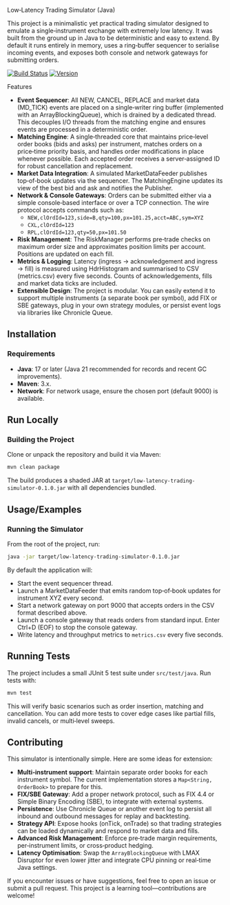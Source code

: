 Low‑Latency Trading Simulator (Java)

This project is a minimalistic yet practical trading simulator designed to emulate a single‑instrument exchange with extremely low latency. It was built from the ground up in Java to be deterministic and easy to extend. By default it runs entirely in memory, uses a ring‑buffer sequencer to serialise incoming events, and exposes both console and network gateways for submitting orders.

[![Build Status](https://img.shields.io/badge/build-passing-brightgreen)](https://travis-ci.com)
[![Version](https://img.shields.io/badge/version-0.1.0-orange.svg)](https://github.com/example/low-latency-trading-simulator/releases)

Features

- **Event Sequencer**: All NEW, CANCEL, REPLACE and market data (MD_TICK) events are placed on a single‑writer ring buffer (implemented with an ArrayBlockingQueue), which is drained by a dedicated thread. This decouples I/O threads from the matching engine and ensures events are processed in a deterministic order.
- **Matching Engine**: A single‑threaded core that maintains price‑level order books (bids and asks) per instrument, matches orders on a price‑time priority basis, and handles order modifications in place whenever possible. Each accepted order receives a server‑assigned ID for robust cancellation and replacement.
- **Market Data Integration**: A simulated MarketDataFeeder publishes top‑of‑book updates via the sequencer. The MatchingEngine updates its view of the best bid and ask and notifies the Publisher.
- **Network & Console Gateways**: Orders can be submitted either via a simple console‑based interface or over a TCP connection. The wire protocol accepts commands such as:
  - `NEW,clOrdId=123,side=B,qty=100,px=101.25,acct=ABC,sym=XYZ`
  - `CXL,clOrdId=123`
  - `RPL,clOrdId=123,qty=50,px=101.50`
- **Risk Management**: The RiskManager performs pre‑trade checks on maximum order size and approximates position limits per account. Positions are updated on each fill.
- **Metrics & Logging**: Latency (ingress → acknowledgement and ingress → fill) is measured using HdrHistogram and summarised to CSV (metrics.csv) every five seconds. Counts of acknowledgements, fills and market data ticks are included.
- **Extensible Design**: The project is modular. You can easily extend it to support multiple instruments (a separate book per symbol), add FIX or SBE gateways, plug in your own strategy modules, or persist event logs via libraries like Chronicle Queue.

## Installation

### Requirements
- **Java**: 17 or later (Java 21 recommended for records and recent GC improvements).
- **Maven**: 3.x.
- **Network**: For network usage, ensure the chosen port (default 9000) is available.

## Run Locally

### Building the Project

Clone or unpack the repository and build it via Maven:
```bash
mvn clean package
```

The build produces a shaded JAR at `target/low-latency-trading-simulator-0.1.0.jar` with all dependencies bundled.

## Usage/Examples

### Running the Simulator

From the root of the project, run:
```bash
java -jar target/low-latency-trading-simulator-0.1.0.jar
```

By default the application will:
- Start the event sequencer thread.
- Launch a MarketDataFeeder that emits random top‑of‑book updates for instrument XYZ every second.
- Start a network gateway on port 9000 that accepts orders in the CSV format described above.
- Launch a console gateway that reads orders from standard input. Enter Ctrl+D (EOF) to stop the console gateway.
- Write latency and throughput metrics to `metrics.csv` every five seconds.

## Running Tests

The project includes a small JUnit 5 test suite under `src/test/java`. Run tests with:
```bash
mvn test
```

This will verify basic scenarios such as order insertion, matching and cancellation. You can add more tests to cover edge cases like partial fills, invalid cancels, or multi‑level sweeps.

## Contributing

This simulator is intentionally simple. Here are some ideas for extension:
- **Multi‑instrument support**: Maintain separate order books for each instrument symbol. The current implementation stores a `Map<String, OrderBook>` to prepare for this.
- **FIX/SBE Gateway**: Add a proper network protocol, such as FIX 4.4 or Simple Binary Encoding (SBE), to integrate with external systems.
- **Persistence**: Use Chronicle Queue or another event log to persist all inbound and outbound messages for replay and backtesting.
- **Strategy API**: Expose hooks (onTick, onTrade) so that trading strategies can be loaded dynamically and respond to market data and fills.
- **Advanced Risk Management**: Enforce pre‑trade margin requirements, per‑instrument limits, or cross‑product hedging.
- **Latency Optimisation**: Swap the `ArrayBlockingQueue` with LMAX Disruptor for even lower jitter and integrate CPU pinning or real‑time Java settings.

If you encounter issues or have suggestions, feel free to open an issue or submit a pull request. This project is a learning tool—contributions are welcome!
